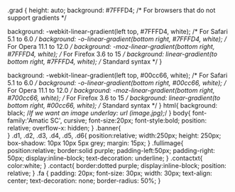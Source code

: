 .grad {
    height: auto;
  background: #7FFFD4; /* For browsers that do not support gradients */

  background: -webkit-linear-gradient(left top, #7FFFD4, white); /* For Safari 5.1 to 6.0 */
  background: -o-linear-gradient(bottom right, #7FFFD4, white); /* For Opera 11.1 to 12.0 */
  background: -moz-linear-gradient(bottom right, #7FFFD4, white); /* For Firefox 3.6 to 15 */
  background: linear-gradient(to bottom right, #7FFFD4, white); /* Standard syntax */
}  
<!-- For titles and other particular words, here are two fonts that we thought were cool. Copy & paste for the texts you need: 

font-family: 'Amatic SC', cursive;
font-family: 'Cinzel', serif;

And then put this thing in the <head> of whichever html document uses those fonts:

<link href="https://fonts.googleapis.com/css?family=Amatic+SC|Cinzel" rel="stylesheet">
-->

  background: -webkit-linear-gradient(left top, #00cc66, white); /* For Safari 5.1 to 6.0 */
  background: -o-linear-gradient(bottom right, #00cc66, white); /* For Opera 11.1 to 12.0 */
  background: -moz-linear-gradient(bottom right, #700cc66, white); /* For Firefox 3.6 to 15 */
  background: linear-gradient(to bottom right, #00cc66, white); /* Standard syntax */
}
html{
    background: black;
    /*If we want an image underlay: url (image.jpg);*/
}
body{
    font-family:'Amatic SC', cursive;
    font-size:20px;
    font-style:bold;
    position: relative;
    overflow-x: hidden;
}
.banner{   
}
.d1, .d2, .d3, .d4, .d5, .d6{
    position:relative;
    width:250px;
    height: 250px;
    box-shadow: 10px 10px 5px grey;
    margin: 15px;
}
.fullimage{
    position:relative;
    border:solid purple;
    padding-left:50px;
    padding-right: 50px;
    display:inline-block;
    text-decoration: underline;
}
.contactxt{
    color:white;
}
.contact{
    border:dotted purple;
    display:inline-block;
    position: relative;
}
.fa {
    padding: 20px;
    font-size: 30px;
    width: 30px;
    text-align: center;
    text-decoration: none;
    border-radius: 50%;
}

